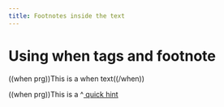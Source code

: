 ```yaml
---
title: Footnotes inside the text
---
```


# Using when tags and footnote
((when prg))This is a when text((/when))

((when prg))This is a ^[ quick hint]((/when))
